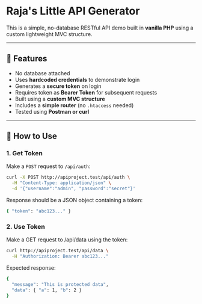 # Raja's Little API Generator

This is a simple, no-database RESTful API demo built in **vanilla PHP** using a custom lightweight MVC structure.

---

## 🔧 Features

- No database attached
- Uses **hardcoded credentials** to demonstrate login
- Generates a **secure token** on login
- Requires token as **Bearer Token** for subsequent requests
- Built using a **custom MVC structure**
- Includes a **simple router** (no `.htaccess` needed)
- Tested using **Postman or curl**

---

## 🚀 How to Use

### 1. Get Token

Make a `POST` request to `/api/auth`:

```bash
curl -X POST http://apiproject.test/api/auth \
  -H "Content-Type: application/json" \
  -d '{"username":"admin", "password":"secret"}'
```

Response should be a JSON object containing a token:

```bash
{ "token": "abc123..." }
```


### 2. Use Token

Make a GET request to /api/data using the token:

```bash
curl http://apiproject.test/api/data \
  -H "Authorization: Bearer abc123..."
```

Expected response:

```bash
{
  "message": "This is protected data",
  "data": { "a": 1, "b": 2 }
}
```
